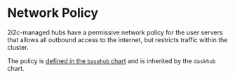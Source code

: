 # Network Policy

2i2c-managed hubs have a permissive network policy for the user servers that allows all outbound access to the internet, but restricts traffic within the cluster.

The policy is [defined in the `basehub` chart](https://github.com/2i2c-org/infrastructure/tree/HEAD/helm-charts/basehub/values.yaml#L153) and is inherited by the `daskhub` chart.
